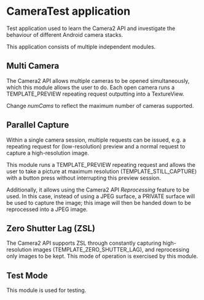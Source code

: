 # CameraTest application

Test application used to learn the Camera2 API and investigate the
behaviour of different Android camera stacks.

This application consists of multiple independent modules.

## Multi Camera

The Camera2 API allows multiple cameras to be opened simultaneously,
which this module allows the user to do. Each open camera runs a
TEMPLATE\_PREVIEW repeating request outputting into a TextureView.

Change _numCams_ to reflect the maximum number of cameras supported.

## Parallel Capture

Within a single camera session, multiple requests can be issued, e.g.
a repeating request for (low-resolution) preview and a normal request
to capture a high-resolution image.

This module runs a TEMPLATE\_PREVIEW repeating request and allows the
user to take a picture at maximum resolution (TEMPLATE\_STILL\_CAPTURE)
with a button press without interrupting this preview session.

Additionally, it allows using the Camera2 API *Reprocessing* feature
to be used. In this case, instead of using a JPEG surface, a PRIVATE
surface will be used to capture the image; this image will then be
handed down to be reprocessed into a JPEG image.

## Zero Shutter Lag (ZSL)

The Camera2 API supports ZSL through constantly capturing
high-resolution images (TEMPLATE\_ZERO\_SHUTTER\_LAG), and
reprocessing only images to be kept. This mode of operation is
exercised by this module.

## Test Mode

This module is used for testing.
